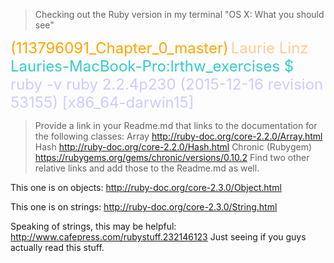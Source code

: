 > Checking out the Ruby version in my terminal "OS X: What you should see"
 
 
 <font size = "5" color = "orange">(113796091_Chapter_0_master)</font> <font size = "5" color = "ffcc99">Laurie Linz</font>
 <font size = "5" color = "33cccc">Lauries-MacBook-Pro:lrthw_exercises $</font> <font size = "5" color = "ccccff"> ruby -v
 ruby 2.2.4p230 (2015-12-16 revision 53155) [x86_64-darwin15] </font>
 
>Provide a link in your Readme.md that links to the documentation for the following classes:
>Array http://ruby-doc.org/core-2.2.0/Array.html
 Hash http://ruby-doc.org/core-2.2.0/Hash.html
 Chronic (Rubygem) https://rubygems.org/gems/chronic/versions/0.10.2
 Find two other relative links and add those to the Readme.md as well.
 
 This one is on objects:
 http://ruby-doc.org/core-2.3.0/Object.html
 
 This one is on strings:
 http://ruby-doc.org/core-2.3.0/String.html
 
 Speaking of strings, this may be helpful:
 http://www.cafepress.com/rubystuff.232146123
 Just seeing if you guys actually read this stuff.  
